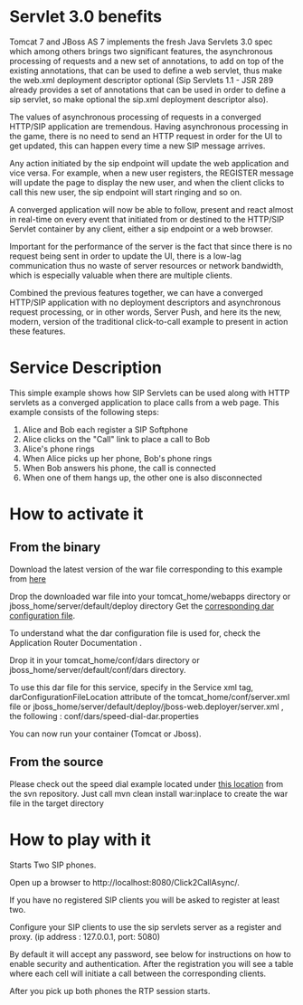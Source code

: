 # Servlet 3.0 benefits #

Tomcat 7 and JBoss AS 7 implements the fresh Java Servlets 3.0 spec which among others brings two significant features, the asynchronous processing of requests and a new set of annotations, to add on top of the existing annotations, that can be used to define a web servlet, thus make the web.xml deployment descriptor optional (Sip Servlets 1.1 - JSR 289 already provides a set of annotations that can be used in order to define a sip servlet, so make optional the sip.xml deployment descriptor also).

The values of asynchronous processing of requests in a converged HTTP/SIP application are tremendous. Having asynchronous processing in the game, there is no need to send an HTTP request in order for the UI to get updated, this can happen every time a new SIP message arrives.

Any action initiated by the sip endpoint will update the web application and vice versa. For example, when a new user registers, the REGISTER message will update the page to display the new user, and when the client clicks to call this new user, the sip endpoint will start ringing and so on.

A converged application will now be able to follow, present and react almost in real-time on every event that initiated from or destined to the HTTP/SIP Servlet container by any client, either a sip endpoint or a web browser.

Important for the performance of the server is the fact that since there is no request being sent in order to update the UI, there is a low-lag communication thus no waste of server resources or network bandwidth, which is especially valuable when there are multiple clients.

Combined the previous features together, we can have a converged HTTP/SIP application with no deployment descriptors and asynchronous request processing, or in other words, Server Push, and here its the new, modern, version of the traditional click-to-call example to present in action these features.

# Service Description #

This simple example shows how SIP Servlets can be used along with HTTP servlets as a converged application to place calls from a web page. This example consists of the following steps:

  1. Alice and Bob each register a SIP Softphone
  1. Alice clicks on the "Call" link to place a call to Bob
  1. Alice's phone rings
  1. When Alice picks up her phone, Bob's phone rings
  1. When Bob answers his phone, the call is connected
  1. When one of them hangs up, the other one is also disconnected

# How to activate it #

## From the binary ##

Download the latest version of the war file corresponding to this example from [here](https://oss.sonatype.org/content/groups/public/org/mobicents/servlet/sip/examples/click-to-call-servlet3.0/)

Drop the downloaded war file into your tomcat\_home/webapps directory or jboss\_home/server/default/deploy directory
Get the [corresponding dar configuration file](http://sipservlets.googlecode.com/git/sip-servlets-examples/click-to-call-servlet3/click2call-async-dar.properties).

To understand what the dar configuration file is used for, check the Application Router Documentation .

Drop it in your tomcat\_home/conf/dars directory or jboss\_home/server/default/conf/dars directory.

To use this dar file for this service, specify in the Service xml tag, darConfigurationFileLocation attribute of the tomcat\_home/conf/server.xml file or jboss\_home/server/default/deploy/jboss-web.deployer/server.xml , the following :
conf/dars/speed-dial-dar.properties

You can now run your container (Tomcat or Jboss).

## From the source ##

Please check out the speed dial example located under [this location](http://code.google.com/p/sipservlets/source/browse/#git%2Fsip-servlets-examples%2Fclick-to-call-servlet3)
from the svn repository. Just call mvn clean install war:inplace to create the war file in the target directory

# How to play with it #

Starts Two SIP phones.

Open up a browser to http://localhost:8080/Click2CallAsync/.

If you have no registered SIP clients you will be asked to register at least two.

Configure your SIP clients to use the sip servlets server as a register and proxy. (ip address : 127.0.0.1, port: 5080)

By default it will accept any password, see below for instructions on how to enable security and authentication.  After the registration you will see a table where each cell will initiate a call between the corresponding clients.

After you pick up both phones the RTP session starts.